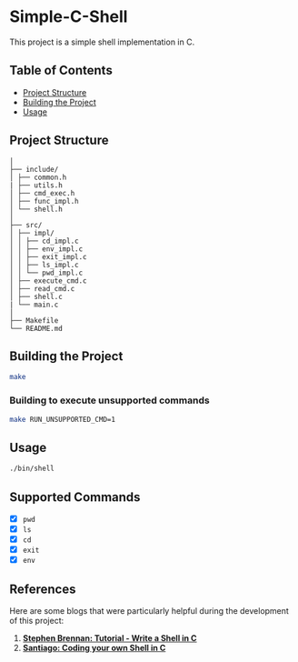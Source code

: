 # Simple-C-Shell
This project is a simple shell implementation in C.

## Table of Contents

- [Project Structure](#project-structure)
- [Building the Project](#building-the-project)
- [Usage](#usage)

## Project Structure
```
│
├── include/
│ ├── common.h
| ├── utils.h
│ ├── cmd_exec.h
│ ├── func_impl.h
│ └── shell.h
│
├── src/
│ ├── impl/
│ │ ├── cd_impl.c
│ │ ├── env_impl.c
│ │ ├── exit_impl.c
│ │ ├── ls_impl.c
│ │ └── pwd_impl.c
│ ├── execute_cmd.c
│ ├── read_cmd.c
│ ├── shell.c
| └── main.c
│
├── Makefile
└── README.md
```

<!-- ## Dependencies -->

## Building the Project
```bash
make
```
### Building to execute unsupported commands
```bash
make RUN_UNSUPPORTED_CMD=1
```

## Usage
```bash
./bin/shell
```

## Supported Commands

* [x] ```pwd```
* [x] ```ls```
* [x] ```cd```
* [x] ```exit```
* [x] ```env```

## References
Here are some blogs that were particularly helpful during the development of this project:

1. **[Stephen Brennan: Tutorial - Write a Shell in C](https://brennan.io/2015/01/16/write-a-shell-in-c/)**
2. **[Santiago: Coding your own Shell in C](https://medium.com/@santiagobedoa/coding-a-shell-using-c-1ea939f10e7e)**